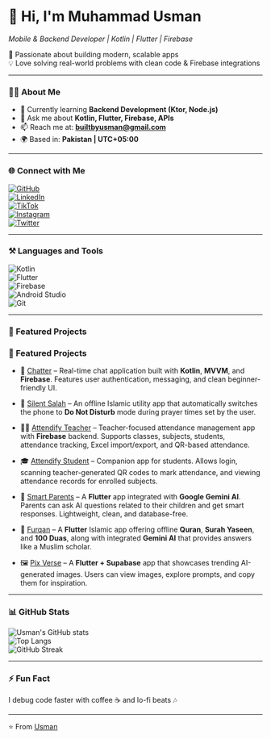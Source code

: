 # 👋 Hi, I'm Muhammad Usman  
*Mobile & Backend Developer | Kotlin | Flutter | Firebase*  

🚀 Passionate about building modern, scalable apps  
💡 Love solving real-world problems with clean code & Firebase integrations  

---

### 👨‍💻 About Me  
- 🌱 Currently learning **Backend Development (Ktor, Node.js)**  
- 💬 Ask me about **Kotlin, Flutter, Firebase, APIs**  
- 📫 Reach me at: **builtbyusman@gmail.com**  
- 🌍 Based in: **Pakistan | UTC+05:00**  

---

### 🌐 Connect with Me  
[![GitHub](https://img.shields.io/badge/GitHub-100000?style=for-the-badge&logo=github&logoColor=white)](https://github.com/Built-By-Usman)  
[![LinkedIn](https://img.shields.io/badge/LinkedIn-0A66C2?style=for-the-badge&logo=linkedin&logoColor=white)](https://www.linkedin.com/in/devmuhammadosman?utm_source=share&utm_campaign=share_via&utm_content=profile&utm_medium=ios_app)  
[![TikTok](https://img.shields.io/badge/TikTok-010101?style=for-the-badge&logo=tiktok&logoColor=white)](https://www.tiktok.com/@dev_muhammad_osman?_t=ZS-8yzF43vhKxW&_r=1)  
[![Instagram](https://img.shields.io/badge/Instagram-E4405F?style=for-the-badge&logo=instagram&logoColor=white)](https://instagram.com/yourusername)  
[![Twitter](https://img.shields.io/badge/Twitter-1DA1F2?style=for-the-badge&logo=twitter&logoColor=white)](https://twitter.com/yourusername)  

---

### ⚒️ Languages and Tools  
![Kotlin](https://img.shields.io/badge/Kotlin-0095D5?style=for-the-badge&logo=kotlin&logoColor=white)  
![Flutter](https://img.shields.io/badge/Flutter-02569B?style=for-the-badge&logo=flutter&logoColor=white)  
![Firebase](https://img.shields.io/badge/Firebase-FFCA28?style=for-the-badge&logo=firebase&logoColor=black)  
![Android Studio](https://img.shields.io/badge/Android_Studio-3DDC84?style=for-the-badge&logo=android-studio&logoColor=white)  
![Git](https://img.shields.io/badge/Git-E44C30?style=for-the-badge&logo=git&logoColor=white)  

---

### 🚀 Featured Projects  

### 🚀 Featured Projects  

- 📱 [Chatter](https://github.com/Built-By-Usman/Chatter) – Real-time chat application built with **Kotlin**, **MVVM**, and **Firebase**. Features user authentication, messaging, and clean beginner-friendly UI.  

- 🔕 [Silent Salah](https://github.com/Built-By-Usman/Silent_Salah) – An offline Islamic utility app that automatically switches the phone to **Do Not Disturb** mode during prayer times set by the user.  

- 👩‍🏫 [Attendify Teacher](https://github.com/Built-By-Usman/Attendify_Teacher) – Teacher-focused attendance management app with **Firebase** backend. Supports classes, subjects, students, attendance tracking, Excel import/export, and QR-based attendance.  

- 🎓 [Attendify Student](https://github.com/Built-By-Usman/Attendify_Student) – Companion app for students. Allows login, scanning teacher-generated QR codes to mark attendance, and viewing attendance records for enrolled subjects.  

- 🤖 [Smart Parents](https://github.com/Built-By-Usman/Smart_Parents) – A **Flutter** app integrated with **Google Gemini AI**. Parents can ask AI questions related to their children and get smart responses. Lightweight, clean, and database-free.  

- 📖 [Furqan](https://github.com/Built-By-Usman/Furqan) – A **Flutter** Islamic app offering offline **Quran**, **Surah Yaseen**, and **100 Duas**, along with integrated **Gemini AI** that provides answers like a Muslim scholar.  

- 🖼️ [Pix Verse](https://github.com/Built-By-Usman/Pix_Verse) – A **Flutter + Supabase** app that showcases trending AI-generated images. Users can view images, explore prompts, and copy them for inspiration.    
 

---

### 📊 GitHub Stats  
![Usman's GitHub stats](https://github-readme-stats.vercel.app/api?username=Built-By-Usman&show_icons=true&theme=radical)  
![Top Langs](https://github-readme-stats.vercel.app/api/top-langs/?username=Built-By-Usman&layout=compact&theme=radical)  
![GitHub Streak](https://github-readme-streak-stats.herokuapp.com/?user=Built-By-Usman&theme=radical)  

---

### ⚡ Fun Fact  
I debug code faster with coffee ☕ and lo-fi beats 🎶  

---

⭐️ From [Usman](https://github.com/Built-By-Usman)  

